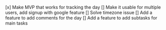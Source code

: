 [x] Make MVP that works for tracking the day
[] Make it usable for multiple users, add signup with google feature
[] Solve timezone issue
[] Add a feature to add comments for the day
[] Add a feature to add subtasks for main tasks
